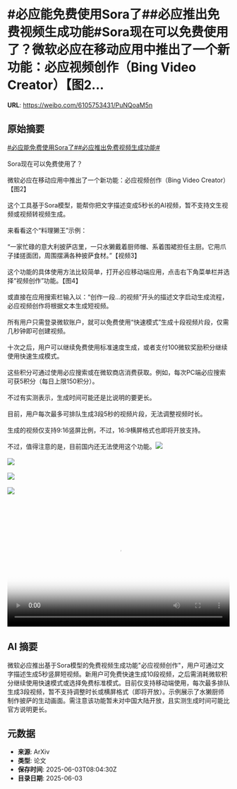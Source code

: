 # #必应能免费使用Sora了##必应推出免费视频生成功能#Sora现在可以免费使用了？微软必应在移动应用中推出了一个新功能：必应视频创作（Bing Video Creator）【图2...

**URL**: https://weibo.com/6105753431/PuNQoaM5n

## 原始摘要

<a href="https://m.weibo.cn/search?containerid=231522type%3D1%26t%3D10%26q%3D%23%E5%BF%85%E5%BA%94%E8%83%BD%E5%85%8D%E8%B4%B9%E4%BD%BF%E7%94%A8Sora%E4%BA%86%23&amp;extparam=%23%E5%BF%85%E5%BA%94%E8%83%BD%E5%85%8D%E8%B4%B9%E4%BD%BF%E7%94%A8Sora%E4%BA%86%23" data-hide=""><span class="surl-text">#必应能免费使用Sora了#</span></a><a href="https://m.weibo.cn/search?containerid=231522type%3D1%26t%3D10%26q%3D%23%E5%BF%85%E5%BA%94%E6%8E%A8%E5%87%BA%E5%85%8D%E8%B4%B9%E8%A7%86%E9%A2%91%E7%94%9F%E6%88%90%E5%8A%9F%E8%83%BD%23&amp;extparam=%23%E5%BF%85%E5%BA%94%E6%8E%A8%E5%87%BA%E5%85%8D%E8%B4%B9%E8%A7%86%E9%A2%91%E7%94%9F%E6%88%90%E5%8A%9F%E8%83%BD%23" data-hide=""><span class="surl-text">#必应推出免费视频生成功能#</span></a><br><br>Sora现在可以免费使用了？<br><br>微软必应在移动应用中推出了一个新功能：必应视频创作（Bing Video Creator）【图2】<br><br>这个工具基于Sora模型，能帮你把文字描述变成5秒长的AI视频，暂不支持文生视频或视频转视频生成。<br><br>来看看这个“料理獭王”示例：<br><br>“一家忙碌的意大利披萨店里，一只水獭戴着厨师帽、系着围裙担任主厨。它用爪子揉搓面团，周围摆满各种披萨食材。”【视频3】<br><br>这个功能的具体使用方法比较简单，打开必应移动端应用，点击右下角菜单栏并选择“视频创作”功能。【图4】<br><br>或直接在应用搜索栏输入以：“创作一段...的视频”开头的描述文字启动生成流程，必应视频创作将根据文本生成短视频。<br><br>所有用户只需登录微软账户，就可以免费使用“快速模式”生成十段视频片段，仅需几秒钟即可创建视频。<br><br>十次之后，用户可以继续免费使用标准速度生成，或者支付100微软奖励积分继续使用快速生成模式。<br><br>这些积分可通过使用必应搜索或在微软商店消费获取。例如，每次PC端必应搜索可获5积分（每日上限150积分）。<br><br>不过有实测表示，生成时间可能还是比说明的要更长。<br><br>目前，用户每次最多可排队生成3段5秒的视频片段，无法调整视频时长。<br><br>生成的视频仅支持9:16竖屏比例，不过，16:9横屏格式也即将开放支持。<br><br>不过，值得注意的是，目前国内还无法使用这个功能。<img style="" src="https://tvax3.sinaimg.cn/large/006Fd7o3ly1i21zjj8th1j30zk0k0glm.jpg" referrerpolicy="no-referrer"><br><br><img style="" src="https://tvax4.sinaimg.cn/large/006Fd7o3ly1i21zipm7dgj30no0fs472.jpg" referrerpolicy="no-referrer"><br><br><img style="" src="https://tvax3.sinaimg.cn/large/006Fd7o3ly1i21zjemqaej30dc0nqdgp.jpg" referrerpolicy="no-referrer"><br><br><img style="" src="https://tvax2.sinaimg.cn/large/006Fd7o3ly1i21ziwrdvpj30no0fsdko.jpg" referrerpolicy="no-referrer"><br><br><br clear="both"><div style="clear: both"></div><video controls="controls" poster="https://tvax3.sinaimg.cn/orj480/006Fd7o3ly1i21zjildmdj30zk0k0glm.jpg" style="width: 100%"><source src="https://f.video.weibocdn.com/o0/UPejJM2Olx08oKr3GvzO01041200efzJ0E010.mp4?label=mp4_720p&amp;template=1280x720.25.0&amp;ori=0&amp;ps=1CwnkDw1GXwCQx&amp;Expires=1748941095&amp;ssig=W7mrLGW86n&amp;KID=unistore,video"><source src="https://f.video.weibocdn.com/o0/6LGpPuOelx08oKr3P6UM010412007DRx0E010.mp4?label=mp4_hd&amp;template=852x480.25.0&amp;ori=0&amp;ps=1CwnkDw1GXwCQx&amp;Expires=1748941095&amp;ssig=L24FRvufM6&amp;KID=unistore,video"><source src="https://f.video.weibocdn.com/o0/Mlh8qa6Glx08oKr2yQ3S010412004Wnw0E010.mp4?label=mp4_ld&amp;template=640x360.25.0&amp;ori=0&amp;ps=1CwnkDw1GXwCQx&amp;Expires=1748941095&amp;ssig=j0Powv2Co2&amp;KID=unistore,video"><p>视频无法显示，请前往<a href="https://video.weibo.com/show?fid=1034%3A5173413925552207" target="_blank" rel="noopener noreferrer">微博视频</a>观看。</p></video>

## AI 摘要

微软必应推出基于Sora模型的免费视频生成功能"必应视频创作"，用户可通过文字描述生成5秒竖屏短视频。新用户可免费快速生成10段视频，之后需消耗微软积分继续使用快速模式或选择免费标准模式。目前仅支持移动端使用，每次最多排队生成3段视频，暂不支持调整时长或横屏格式（即将开放）。示例展示了水獭厨师制作披萨的生动画面。需注意该功能暂未对中国大陆开放，且实测生成时间可能比官方说明更长。

## 元数据

- **来源**: ArXiv
- **类型**: 论文
- **保存时间**: 2025-06-03T08:04:30Z
- **目录日期**: 2025-06-03
